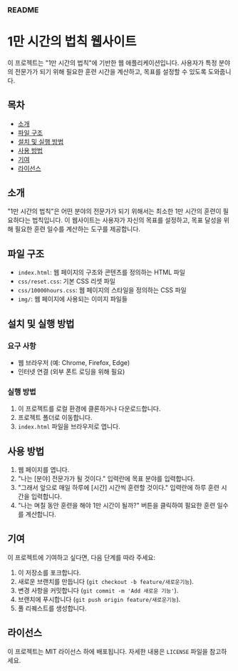 ### README

# 1만 시간의 법칙 웹사이트

이 프로젝트는 "1만 시간의 법칙"에 기반한 웹 애플리케이션입니다. 사용자가 특정 분야의 전문가가 되기 위해 필요한 훈련 시간을 계산하고, 목표를 설정할 수 있도록 도와줍니다.

## 목차

- [소개](#소개)
- [파일 구조](#파일-구조)
- [설치 및 실행 방법](#설치-및-실행-방법)
- [사용 방법](#사용-방법)
- [기여](#기여)
- [라이선스](#라이선스)

## 소개

"1만 시간의 법칙"은 어떤 분야의 전문가가 되기 위해서는 최소한 1만 시간의 훈련이 필요하다는 법칙입니다. 이 웹사이트는 사용자가 자신의 목표를 설정하고, 목표 달성을 위해 필요한 훈련 일수를 계산하는 도구를 제공합니다.

## 파일 구조

- `index.html`: 웹 페이지의 구조와 콘텐츠를 정의하는 HTML 파일
- `css/reset.css`: 기본 CSS 리셋 파일
- `css/10000hours.css`: 웹 페이지의 스타일을 정의하는 CSS 파일
- `img/`: 웹 페이지에 사용되는 이미지 파일들

## 설치 및 실행 방법

### 요구 사항

- 웹 브라우저 (예: Chrome, Firefox, Edge)
- 인터넷 연결 (외부 폰트 로딩을 위해 필요)

### 실행 방법

1. 이 프로젝트를 로컬 환경에 클론하거나 다운로드합니다.
2. 프로젝트 폴더로 이동합니다.
3. `index.html` 파일을 브라우저로 엽니다.

## 사용 방법

1. 웹 페이지를 엽니다.
2. "나는 [분야] 전문가가 될 것이다." 입력란에 목표 분야를 입력합니다.
3. "그래서 앞으로 매일 하루에 [시간] 시간씩 훈련할 것이다." 입력란에 하루 훈련 시간을 입력합니다.
4. "나는 며칠 동안 훈련을 해야 1만 시간이 될까?" 버튼을 클릭하여 필요한 훈련 일수를 계산합니다.

## 기여

이 프로젝트에 기여하고 싶다면, 다음 단계를 따라 주세요:

1. 이 저장소를 포크합니다.
2. 새로운 브랜치를 만듭니다 (`git checkout -b feature/새로운기능`).
3. 변경 사항을 커밋합니다 (`git commit -m 'Add 새로운 기능'`).
4. 브랜치에 푸시합니다 (`git push origin feature/새로운기능`).
5. 풀 리퀘스트를 생성합니다.

## 라이선스

이 프로젝트는 MIT 라이선스 하에 배포됩니다. 자세한 내용은 `LICENSE` 파일을 참고하세요.
